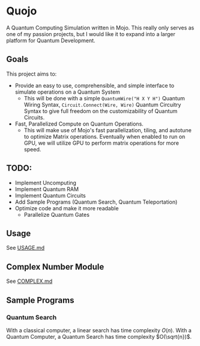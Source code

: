 # Quojo
A Quantum Computing Simulation written in Mojo. This really only serves as one of my passion projects, but I would like it to expand into a larger platform for Quantum Development.

## Goals
This project aims to:
- Provide an easy to use, comprehensible, and simple interface to simulate operations on a Quantum System
  - This will be done with a simple `QuantumWire("H X Y H")` Quantum Wiring Syntax, `Circuit.Connect(Wire, Wire)` Quantum Circuitry Syntax to give full freedom on the customizability of Quantum Circuits.
- Fast, Parallelized Compute on Quantum Operations.
  - This will make use of Mojo's fast parallelization, tiling, and autotune to optimize Matrix operations. Eventually when enabled to run on GPU, we will utilize GPU to perform matrix operations for more speed.

## TODO:
- Implement Uncomputing
- Implement Quantum RAM
- Implement Quantum Circuits
- Add Sample Programs (Quantum Search, Quantum Teleportation)
- Optimize code and make it more readable
  - Parallelize Quantum Gates

## Usage
See [USAGE.md](USAGE.md)

## Complex Number Module
See [COMPLEX.md](COMPLEX.md)

## Sample Programs
### Quantum Search
With a classical computer, a linear search has time complexity $O(n)$. With a Quantum Computer, a Quantum Search has time complexity $O(\sqrt{n})$.
